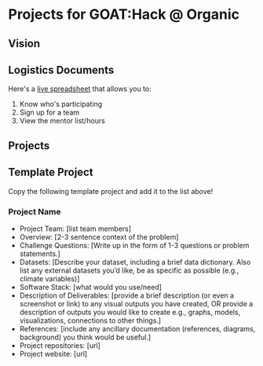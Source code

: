 # Projects for GOAT:Hack @ Organic

## Vision

## Logistics Documents

Here's a [live spreadsheet](https://docs.google.com/spreadsheets/d/1Wm81T31YwIWF5oM4YS60Ae_UE4gtN7SBfU0njq6WXdg/edit?usp=sharing) that allows you to:
1. Know who's participating
2. Sign up for a team
3. View the mentor list/hours

## Projects

## Template Project
Copy the following template project and add it to the list above!

### Project Name
* Project Team: [list team members]
* Overview: [2-3 sentence context of the problem]
* Challenge Questions: [Write up in the form of 1-3 questions or problem statements.]
* Datasets: [Describe your dataset, including a brief data dictionary. Also list any external datasets you’d like, be as specific as possible (e.g., climate variables)]
* Software Stack: [what would you use/need]
* Description of Deliverables: [provide a brief description (or even a screenshot or link) to any visual outputs you have created, OR provide a description of outputs you would like to create e.g., graphs, models, visualizations, connections to other things.]
* References: [include any ancillary documentation (references, diagrams, background) you think would be useful.] 
* Project repositories: [url]
* Project website: [url]
